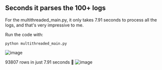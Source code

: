 ## Seconds it parses the 100+ logs


For the multithreaded_main.py, it only takes 7.91 seconds to process all the logs, and that's very impressive to me.

Run the code with:
```
python multithreaded_main.py
```
![image](https://github.com/kiannaquines/Log-Parsing-Algorithm/assets/88887528/734e9e7b-48d0-476d-be02-501204ff2ca7)

93807 rows in just 7.91 seconds 🤩
![image](https://github.com/kiannaquines/Log-Parsing-Algorithm/assets/88887528/e3589a7a-a2c3-45aa-b796-fe0f70a22fcc)

